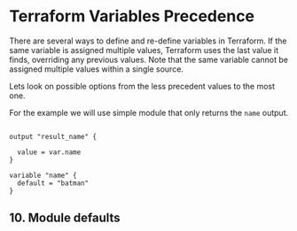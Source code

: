 # Terraform Variables Precedence

There are several ways to define and re-define variables in Terraform. If the same variable is assigned multiple values, Terraform uses the last value it finds, overriding any previous values. Note that the same variable cannot be assigned multiple values within a single source.

Lets look on possible options from the less precedent values to the most one.

For the example we will use simple module that only returns the `name` output.

```[../modules/my_name/main.tf]

output "result_name" {

  value = var.name
}

variable "name" {
  default = "batman"
}

```


## 10. Module defaults
